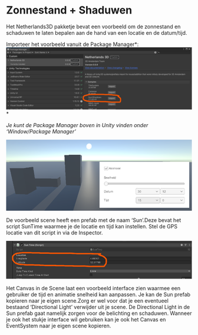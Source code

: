 # Zonnestand + Shaduwen

Het Netherlands3D pakketje bevat een voorbeeld om de zonnestand en schaduwen te laten bepalen aan de hand van een locatie en de datum/tijd.

Importeer het voorbeeld vanuit de Package Manager*:
![img](.\imgs\zonnestand\image1.png)*

*Je kunt de Package Manager boven in Unity vinden onder ‘Window/Package Manager’*

![img](.\imgs\zonnestand\image2.png)

De voorbeeld scene heeft een prefab met de naam ‘Sun’.Deze bevat het script SunTime waarmee je de locatie en tijd kan instellen. 
Stel de GPS locatie van dit script in via de Inspector.

![img](.\imgs\zonnestand\image3.png)

Het Canvas in de Scene laat een voorbeeld interface zien waarmee een gebruiker de tijd en animatie snelheid kan aanpassen.
Je kan de Sun prefab kopieren naar je eigen scene.Zorg er wel voor dat je een eventueel bestaand ‘Directional Light’ verwijder uit je scene. De Directional Light in de Sun prefab gaat namelijk zorgen voor de belichting en schaduwen.
Wanneer je ook het stukje interface wil gebruiken kan je ook het Canvas en EventSystem naar je eigen scene kopieren.